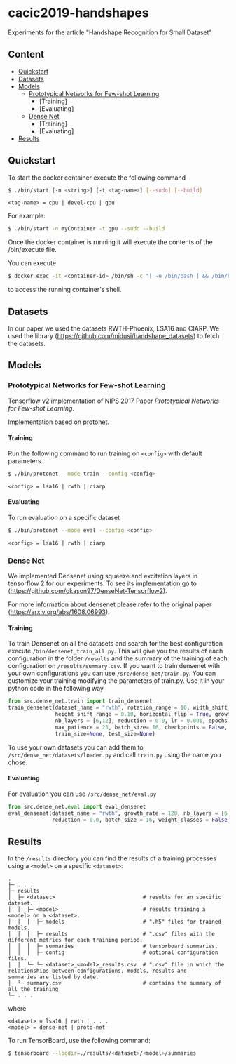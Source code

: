 # cacic2019-handshapes
Experiments for the article "Handshape Recognition for Small Dataset" 

## Content

- [Quickstart](#quickstart)
- [Datasets](#datasets)
- [Models](#models)
  - [Prototypical Networks for Few-shot Learning](#prototypical-networks-for-few-shot-learning)
    - [Training]
    - [Evaluating]
  - [Dense Net](#dense-net)
    - [Training]
    - [Evaluating]
- [Results](#results)



## Quickstart

To start the docker container execute the following command

```sh
$ ./bin/start [-n <string>] [-t <tag-name>] [--sudo] [--build]
```

```
<tag-name> = cpu | devel-cpu | gpu
```

For example:

```sh
$ ./bin/start -n myContainer -t gpu --sudo --build
```

Once the docker container is running it will execute the contents of the /bin/execute file.

You can execute

```sh
$ docker exec -it <container-id> /bin/sh -c "[ -e /bin/bash ] && /bin/bash || /bin/sh"
```
to access the running container's shell.

## Datasets

In our paper we used the datasets RWTH-Phoenix, LSA16 and CIARP. We used the library (https://github.com/midusi/handshape_datasets) to fetch the datasets.

## Models

### Prototypical Networks for Few-shot Learning

Tensorflow v2 implementation of NIPS 2017 Paper _Prototypical Networks for Few-shot Learning_.

Implementation based on [protonet](https://github.com/ulises-jeremias/prototypical-networks-tf).

#### Training

Run the following command to run training on `<config>` with default parameters.

```sh
$ ./bin/protonet --mode train --config <config>
```

`<config> = lsa16 | rwth | ciarp`

#### Evaluating

To run evaluation on a specific dataset

```sh
$ ./bin/protonet --mode eval --config <config>
```

`<config> = lsa16 | rwth | ciarp`


### Dense Net

We implemented Densenet using squeeze and excitation layers in tensorflow 2 for our experiments. To see its implementation go to (https://github.com/okason97/DenseNet-Tensorflow2).

For more information about densenet please refer to the original paper (https://arxiv.org/abs/1608.06993).

#### Training

To train Densenet on all the datasets and search for the best configuration execute `/bin/densenet_train_all.py`. This will give you the results of each configuration in the folder `/results` and the summary of the training of each configuration on `/results/summary.csv`.
If you want to train densenet with your own configurations you can use `/src/dense_net/train.py`. You can customize your training modifying the parameters of train.py. Use it in your python code in the following way

```python
from src.dense_net.train import train_densenet
train_densenet(dataset_name = "rwth", rotation_range = 10, width_shift_range = 0.10,
               height_shift_range = 0.10, horizontal_flip = True, growth_rate = 128,
               nb_layers = [6,12], reduction = 0.0, lr = 0.001, epochs = 400,
               max_patience = 25, batch_size= 16, checkpoints = False, weight_classes = False,
               train_size=None, test_size=None)
```

To use your own datasets you can add them to `/src/dense_net/datasets/loader.py` and call `train.py` using the name you chose.

#### Evaluating

For evaluation you can use `/src/dense_net/eval.py`

```python
from src.dense_net.eval import eval_densenet
eval_densenet(dataset_name = "rwth", growth_rate = 128, nb_layers = [6,12],
              reduction = 0.0, batch_size = 16, weight_classes = False, model_path = "")
```

## Results

In the `/results` directory you can find the results of a training processes using a `<model>` on a specific `<dataset>`:

```
.
├─ . . .
├─ results
│  ├─ <dataset>                            # results for an specific dataset.
│  │  ├─ <model>                           # results training a <model> on a <dataset>.
│  │  │  ├─ models                         # ".h5" files for trained models.
│  │  │  ├─ results                        # ".csv" files with the different metrics for each training period.
│  │  │  ├─ summaries                      # tensorboard summaries.
│  │  │  ├─ config                         # optional configuration files.
│  │  └─ └─ <dataset>_<model>_results.csv  # ".csv" file in which the relationships between configurations, models, results and 
summaries are listed by date.
│  └─ summary.csv                          # contains the summary of all the training
└─ . . .
```

where

```
<dataset> = lsa16 | rwth | . . .
<model> = dense-net | proto-net
```

To run TensorBoard, use the following command:

```sh
$ tensorboard --logdir=./results/<dataset>/<model>/summaries
```
